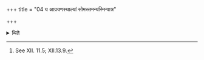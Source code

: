 +++
title = "04 य आग्रयणस्थाल्यां सोमस्तमन्यस्मिन्पात्र"

+++

<details><summary>थिते</summary>

4. Having poured out the Soma-juice which is in the Āgrayaṇa-vessel, in another vessel, he makes it the second stream.[^1]  

[^1]: See XII. 11.5; XII.13.9. 
</details>
